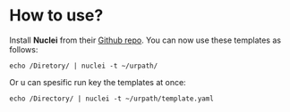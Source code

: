 # How to use?
Install **Nuclei** from their [Github repo](https://github.com/projectdiscovery/nuclei).
You can now use these templates as follows:

```
echo /Diretory/ | nuclei -t ~/urpath/
```
Or u can spesific run key the templates at once:
```
echo /Directory/ | nuclei -t ~/urpath/template.yaml
```
